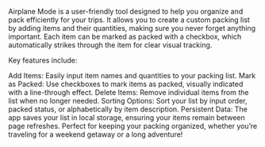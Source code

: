 Airplane Mode is a user-friendly tool designed to help you organize and pack efficiently for your trips. It allows you to create a custom packing list by adding items and their quantities, making sure you never forget anything important. Each item can be marked as packed with a checkbox, which automatically strikes through the item for clear visual tracking.

Key features include:

Add Items: Easily input item names and quantities to your packing list.
Mark as Packed: Use checkboxes to mark items as packed, visually indicated with a line-through effect.
Delete Items: Remove individual items from the list when no longer needed.
Sorting Options: Sort your list by input order, packed status, or alphabetically by item description.
Persistent Data: The app saves your list in local storage, ensuring your items remain between page refreshes.
Perfect for keeping your packing organized, whether you’re traveling for a weekend getaway or a long adventure!

